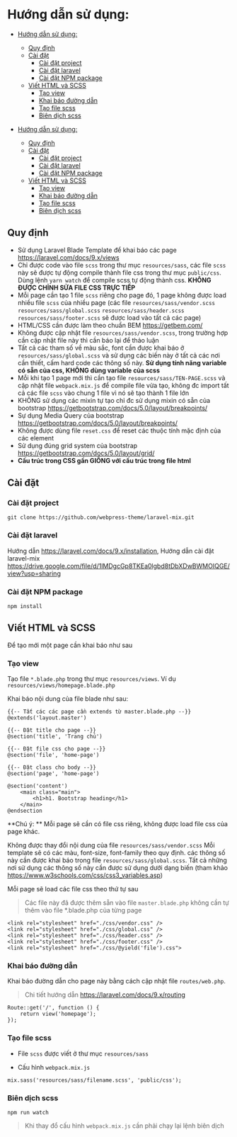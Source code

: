 # Hướng dẫn sử dụng:
- [Hướng dẫn sử dụng:](#hướng-dẫn-sử-dụng)
  - [Quy định](#quy-định)
  - [Cài đặt](#cài-đặt)
    - [Cài đặt project](#cài-đặt-project)
    - [Cài đặt laravel](#cài-đặt-laravel)
    - [Cài đặt NPM package](#cài-đặt-npm-package)
  - [Viết HTML và SCSS](#viết-html-và-scss)
    - [Tạo view](#tạo-view)
    - [Khai báo đường dẫn](#khai-báo-đường-dẫn)
    - [Tạo file scss](#tạo-file-scss)
    - [Biên dịch scss](#biên-dịch-scss)

- [Hướng dẫn sử dụng:](#hướng-dẫn-sử-dụng)
  - [Quy định](#quy-định)
  - [Cài đặt](#cài-đặt)
    - [Cài đặt project](#cài-đặt-project)
    - [Cài đặt laravel](#cài-đặt-laravel)
    - [Cài đặt NPM package](#cài-đặt-npm-package)
  - [Viết HTML và SCSS](#viết-html-và-scss)
    - [Tạo view](#tạo-view)
    - [Khai báo đường dẫn](#khai-báo-đường-dẫn)
    - [Tạo file scss](#tạo-file-scss)
    - [Biên dịch scss](#biên-dịch-scss)


## Quy định

- Sử dụng Laravel Blade Template để khai báo các page https://laravel.com/docs/9.x/views
- Chỉ được code vào file `scss` trong thư mục `resources/sass`, các file `scss` này sẽ được tự động compile thành file css trong thư mục `public/css`. Dùng lệnh `yarn watch` để compile scss tự động thành css. **KHÔNG ĐƯỢC CHỈNH SỬA FILE CSS TRỰC TIẾP**
- Mỗi page cần tạo 1 file `scss` riêng cho page đó, 1 page không được load nhiều file `scss` của nhiều page (các file `resources/sass/vendor.scss` `resources/sass/global.scss` `resources/sass/header.scss` `resources/sass/footer.scss` sẽ được load vào tất cả các page)
- HTML/CSS cần được làm theo chuẩn BEM https://getbem.com/
- Không được cập nhật file `resources/sass/vendor.scss`, trong trường hợp cần cập nhật file này thì cần báo lại để thảo luận
- Tất cả các tham số về màu sắc, font cần được khai báo ở `resources/sass/global.scss` và sử dụng các biến này ở tất cả các nơi cần thiết, cấm hard code các thông số này. **Sử dụng tính năng variable có sẵn của css, KHÔNG dùng variable của scss**
- Mỗi khi tạo 1 page mới thì cần tạo file `resources/sass/TEN-PAGE.scss` và cập nhật file `webpack.mix.js` để compile file vừa tạo, không đc import tất cả các file `scss` vào chung 1 file vì nó sẽ tạo thành 1 file lớn
- KHÔNG sử dụng các mixin tự tạo chỉ đc sử dụng mixin có sẵn của bootstrap https://getbootstrap.com/docs/5.0/layout/breakpoints/ 
- Sự dụng Media Query của bootstrap https://getbootstrap.com/docs/5.0/layout/breakpoints/
- Không được dùng file `reset.css` để reset các thuộc tính mặc định của các element
- Sử dụng đúng grid system của bootstrap https://getbootstrap.com/docs/5.0/layout/grid/
- **Cấu trúc trong CSS gần GIỐNG với cấu trúc trong file html**
  
## Cài đặt
### Cài đặt project
```
git clone https://github.com/webpress-theme/laravel-mix.git
```
### Cài đặt laravel 

Hướng dẫn https://laravel.com/docs/9.x/installation,
Hướng dẫn cài đặt laravel-mix https://drive.google.com/file/d/1lMDgcGp8TKEa0lgbd8tDbXDwBWMOIQGE/view?usp=sharing
### Cài đặt NPM package

```
npm install
```
## Viết HTML và SCSS

Để tạo mới một page cần khai báo như sau

### Tạo view

Tạo file `*.blade.php` trong thư mục `resources/views`. 
Ví dụ `resources/views/homepage.blade.php`

Khai báo nội dung của file blade như sau: 

```
{{-- Tất các các page cần extends từ master.blade.php --}}
@extends('layout.master')

{{-- Đặt title cho page --}}
@section('title', 'Trang chủ')

{{-- Đặt file css cho page --}}
@section('file', 'home-page')

{{-- Đặt class cho body --}}
@section('page', 'home-page')

@section('content')
    <main class="main">
        <h1>h1. Bootstrap heading</h1>
    </main>
@endsection

```

**Chú ý: **
Mỗi page sẽ cần có file css riêng, không được load file css của page khác.

Không được thay đổi nội dung của file `resources/sass/vendor.scss`
Mỗi template sẽ có các màu, font-size, font-family theo quy định. các thông số này cần được khai báo trong file `resources/sass/global.scss`. Tất cả những nơi sử dụng các thông số này cần được sử dụng dưới dạng biến (tham khảo https://www.w3schools.com/css/css3_variables.asp)

Mỗi page sẽ load các file css theo thứ tự sau

> Các file này đã được thêm sẵn vào file `master.blade.php` không cần tự thêm vào file *.blade.php của từng page 

```
<link rel="stylesheet" href="./css/vendor.css" />
<link rel="stylesheet" href="./css/global.css" />
<link rel="stylesheet" href="./css/header.css" />
<link rel="stylesheet" href="./css/footer.css" />
<link rel="stylesheet" href="./css/@yield('file').css">
```

### Khai báo đường dẫn
Khai báo đường dẫn cho page này bằng cách cập nhật file `routes/web.php`.

> Chi tiết hướng dẫn https://laravel.com/docs/9.x/routing
```
Route::get('/', function () {
    return view('homepage');
});
```

### Tạo file scss

- File `scss` được viết ở thư mục `resources/sass`

- Cấu hình `webpack.mix.js`

```
mix.sass('resources/sass/filename.scss', 'public/css'); 
```

### Biên dịch scss

```
npm run watch
```

> Khi thay đổ cấu hình `webpack.mix.js` cần phải chạy lại lệnh biên dịch 















